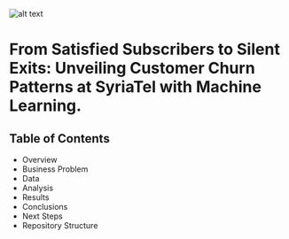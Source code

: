 ![alt text](https://www.telecomreviewafrica.com/images/stories/2022/06/Telecom_and_E-Business_Systems_Unlimited_Growth.jpg)

# From Satisfied Subscribers to Silent Exits: Unveiling Customer Churn Patterns at SyriaTel with Machine Learning.
## Table of Contents
- Overview
- Business Problem
- Data
- Analysis
- Results
- Conclusions
- Next Steps
- Repository Structure
